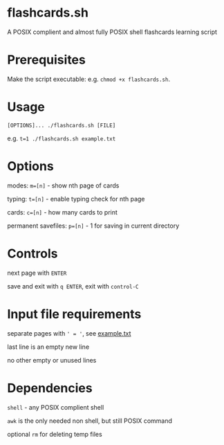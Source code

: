 # flashcards.sh
A POSIX complient and almost fully POSIX shell flashcards learning script

# Prerequisites
Make the script executable: e.g. `chmod +x flashcards.sh`.

# Usage
   `[OPTIONS]... ./flashcards.sh [FILE]`
   
   e.g. `t=1 ./flashcards.sh example.txt`
   
# Options
   modes: `m=[n]` - show nth page of cards
   
   typing: `t=[n]` - enable typing check for nth page
   
   cards: `c=[n]` - how many cards to print
   
   permanent savefiles: `p=[n]` - 1 for saving in current directory
   
# Controls
   next page with `ENTER`
   
   save and exit with `q ENTER`, exit with `control-C`
   
# Input file requirements
   separate pages with `' = '`, see [example.txt](example.txt)
   
   last line is an empty new line
   
   no other empty or unused lines
   
# Dependencies
   `shell` - any POSIX complient shell
   
   `awk` is the only needed non shell, but still POSIX command
   
   optional
   `rm` for deleting temp files

